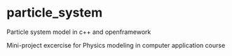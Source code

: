 # particle_system
Particle system model in c++ and openframework

Mini-project excercise for Physics modeling in computer application course 
